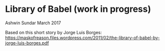 # Library of Babel (work in progress)
Ashwin Sundar
March 2017

Based on this short story by Jorge Luis Borges: https://maskofreason.files.wordpress.com/2011/02/the-library-of-babel-by-jorge-luis-borges.pdf
